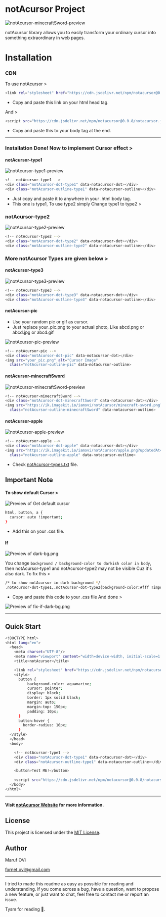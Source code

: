 # notAcursor Project
![notAcursor-minecraftSword-preview](https://ik.imagekit.io/iamovi/notAcursor/preview/preview-notAcursor-minecraftSword.gif?updatedAt=1701086973677)

notAcursor library allows you to easily transform your ordinary cursor into something extraordinary in web pages. 

# Installation

### CDN
To use notAcursor >
```bash
<link rel="stylesheet" href="https://cdn.jsdelivr.net/npm/notacursor@0.0.8/notacursor.css">
```
- Copy and paste this link on your html head tag.

And >
```bash
<script src="https://cdn.jsdelivr.net/npm/notacursor@0.0.8/notacursor.js"></script>
```
- Copy and paste this to your body tag at the end.
---
### Installation Done! Now to implement Cursor effect >

#### notAcursor-type1
![notAcursor-type1-preview](https://ik.imagekit.io/iamovi/notAcursor/preview/preview-notAcursor-type1.gif?updatedAt=1701086917171)
```bash
<!-- notAcursor-type1 -->
<div class="notAcursor-dot-type1" data-notacursor-dot></div>
<div class="notAcursor-outline-type1" data-notacursor-outline></div>
```
- Just copy and paste it to anywhere in your .html body tag.
- This one is type1, To use type2 simply Change type1 to type2 >

### notAcursor-type2
![notAcursor-type2-preview](https://ik.imagekit.io/iamovi/notAcursor/preview/preview-notAcursor-type2.gif?updatedAt=1701086947522)
```bash
<!-- notAcursor-type2 -->
<div class="notAcursor-dot-type2" data-notacursor-dot></div>
<div class="notAcursor-outline-type2" data-notacursor-outline></div>
```
### More notAcursor Types are given below >

#### notAcursor-type3
![notAcursor-type3-preview](https://ik.imagekit.io/iamovi/notAcursor/preview/preview-notAcursor-type3.gif?updatedAt=1701086960652)
```bash
<!-- notAcursor-type3 -->
<div class="notAcursor-dot-type3" data-notacursor-dot></div>
<div class="notAcursor-outline-type3" data-notacursor-outline></div>
```
#### notAcursor-pic
- Use your random pic or gif as cursor.
- Just replace your_pic.png to your actual photo, Like abcd.png or abcd.jpg or abcd.gif

![notAcursor-pic-preview](https://ik.imagekit.io/iamovi/notAcursor/preview/preview-notAcursor-pic.gif?updatedAt=1701086988948)
```bash
<!-- notAcursor-pic -->
<div class="notAcursor-dot-pic" data-notacursor-dot></div>
<img src="your_pic.png" alt="Cursor Image" 
  class="notAcursor-outline-pic" data-notacursor-outline>
```
#### notAcursor-minecraftSword
![notAcursor-minecraftSword-preview](https://ik.imagekit.io/iamovi/notAcursor/preview/preview-notAcursor-minecraftSword.gif?updatedAt=1701086973677)
```bash
<!-- notAcursor-minecraftSword -->
<div class="notAcursor-dot-minecraftSword" data-notacursor-dot></div>
<img src="https://ik.imagekit.io/iamovi/notAcursor/minecraft-sword.png?updatedAt=1701079351519" alt="Cursor Image" 
  class="notAcursor-outline-minecraftSword" data-notacursor-outline>
```
#### notAcursor-apple
![notAcursor-apple-preview](https://ik.imagekit.io/iamovi/notAcursor/preview/preview-notAcursor-apple.gif?updatedAt=1701087010289)
```bash
<!-- notAcursor-apple -->
<div class="notAcursor-dot-apple" data-notacursor-dot></div>
<img src="https://ik.imagekit.io/iamovi/notAcursor/apple.png?updatedAt=1701079346488" alt="Cursor Image" 
  class="notAcursor-outline-apple" data-notacursor-outline>
```

- Check [notAcursor-types.txt](./notAcursor-types.txt) file.

## Important Note

#### To show default Cursor >
![Preview of Get default cursor](https://ik.imagekit.io/iamovi/notAcursor/preview/get-notAcursor-cursor.jpg?updatedAt=1701087485863)
```bash
html, button, a {
  cursor: auto !important;
}
```
- Add this on your .css file.

#### If
![Preview of dark-bg.png](https://ik.imagekit.io/iamovi/notAcursor/preview/dark-bg.png?updatedAt=1701089822278)

You change `background / background-color to darkish color in body`, then notAcursor-type1 and notAcursor-type2 may not be visible Cuz it's also dark. To fix this >
```bash
/* to show notAcursor in dark background */
.notAcursor-dot-type1,.notAcursor-dot-type2{background-color:#fff !important}.notAcursor-outline-type1{border:2px solid hsla(0,0%,100%,.5)}.notAcursor-outline-type2{border:3px solid hsla(0,0%,100%,.5) !important}
```
- Copy and paste this code to your .css file And done >

![Preview of fix-if-dark-bg.png](https://ik.imagekit.io/iamovi/notAcursor/preview/fix-if-dark-bg.png?updatedAt=1701089894029)

--- 

## Quick Start
```bash
<!DOCTYPE html>
<html lang="en">
  <head>
    <meta charset="UTF-8"/>
    <meta name="viewport" content="width=device-width, initial-scale=1.0"/>
    <title>notAcursor</title>

    <link rel="stylesheet" href="https://cdn.jsdelivr.net/npm/notacursor@0.0.8/notacursor.css">    
    <style>
      button {
          background-color: aquamarine;
          cursor: pointer;
          display: block;
          border: 1px solid black;
          margin: auto;
          margin-top: 150px;
          padding: 10px;
      }
      button:hover {
        border-radius: 10px;
      }
  </style>
  </head>
  <body>

    <!-- notAcursor-type1 -->
    <div class="notAcursor-dot-type1" data-notacursor-dot></div>
    <div class="notAcursor-outline-type1" data-notacursor-outline></div>      

    <button>Test ME!</button>
    
    <script src="https://cdn.jsdelivr.net/npm/notacursor@0.0.8/notacursor.js"></script>
  </body>
</html>
```

---

#### Visit [notAcursor Website](https://iamovi.github.io/notAcursor/) for more information.

## License

This project is licensed under the [MIT License](LICENSE).

## Author

Maruf OVi

fornet.ovi@gmail.com

---
I tried to made this readme as easy as possible for reading and understanding.
If you come across a bug, have a question, want to propose a new feature, or just want to chat, feel free to contact me or report an issue.

Tysm for reading 🌸.